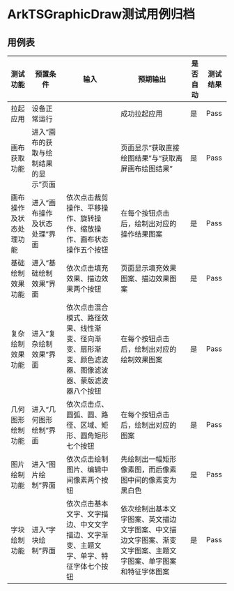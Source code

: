 # ArkTSGraphicDraw测试用例归档

## 用例表

| 测试功能               | 预置条件                             | 输入                                                         | 预期输出                                               | 是否自动 | 测试结果 |
| ---------------------- | ------------------------------------ | ------------------------------------------------------------ | ------------------------------------------------------ | -------- | -------- |
| 拉起应用               | 设备正常运行                         |                                                              | 成功拉起应用                                           | 是       | Pass     |
| 画布获取功能           | 进入“画布的获取与绘制结果的显示”页面 |                                                              | 页面显示“获取直接绘图结果”与“获取离屏画布绘图结果”     | 是       | Pass     |
| 画布操作及状态处理功能 | 进入“画布操作及状态处理”界面         | 依次点击裁剪操作、平移操作、旋转操作、缩放操作、画布状态操作五个按钮 | 在每个按钮点击后，绘制出对应的操作结果图案             | 是       | Pass     |
| 基础绘制效果功能       | 进入“基础绘制效果”界面               | 依次点击填充效果、描边效果两个按钮                           | 页面显示填充效果图案、描边效果图案                     | 是       | Pass     |
| 复杂绘制效果功能       | 进入“复杂绘制效果”界面               | 依次点击混合模式、路径效果、线性渐变、径向渐变、扇形渐变、颜色滤波器、图像滤波器、蒙版滤波器八个按钮 | 在每个按钮点击后，绘制出对应的绘制效果图案             | 是       | Pass     |
| 几何图形绘制功能       | 进入“几何图形绘制”界面               | 依次点击点、圆弧、圆、路径、区域、矩形、圆角矩形七个按钮     | 在每个按钮点击后，绘制出对应的图案                     | 是       | Pass     |
| 图片绘制功能           | 进入“图片绘制”界面                   | 依次点击绘制图片、编辑中间像素两个按钮                       | 先绘制出一幅矩形像素图，而后像素图中间的像素变为黑白色 | 是       | Pass     |
| 字块绘制功能           | 进入“字块绘制”界面                   | 依次点击基本文字、文字描边、中文文字描边、文字渐变、主题文字、单字、特征字体七个按钮                 | 依次绘制出基本文字图案、英文描边文字图案、中文描边文字图案、渐变文字图案、主题文字图案、单字图案和特征字体图案     | 是       | Pass     |